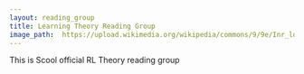 ```yaml
---
layout: reading_group
title: Learning Theory Reading Group
image_path:  https://upload.wikimedia.org/wikipedia/commons/9/9e/Inr_logo_fr_rouge.png
---
```


This is Scool official RL Theory reading group